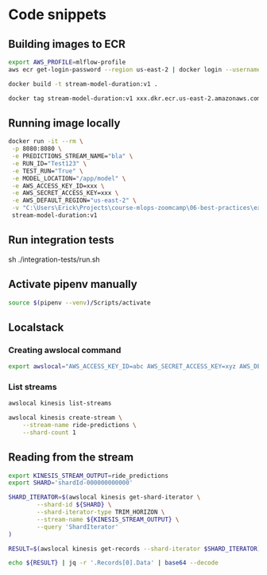 # Code snippets

## Building images to ECR

```bash
export AWS_PROFILE=mlflow-profile
aws ecr get-login-password --region us-east-2 | docker login --username AWS --password-stdin xxx.dkr.ecr.us-east-2.amazonaws.com

docker build -t stream-model-duration:v1 .

docker tag stream-model-duration:v1 xxx.dkr.ecr.us-east-2.amazonaws.com/duration-model:v1
```

## Running image locally

```bash
docker run -it --rm \
 -p 8080:8080 \
 -e PREDICTIONS_STREAM_NAME="bla" \
 -e RUN_ID="Test123" \
 -e TEST_RUN="True" \
 -e MODEL_LOCATION="/app/model" \
 -e AWS_ACCESS_KEY_ID=xxx \
 -e AWS_SECRET_ACCESS_KEY=xxx \
 -e AWS_DEFAULT_REGION="us-east-2" \
 -v "C:\Users\Erick\Projects\course-mlops-zoomcamp\06-best-practices\experiment\integration-tests\model:/app/model" \
 stream-model-duration:v1
```

## Run integration tests

sh ./integration-tests/run.sh

## Activate pipenv manually

```bash
source $(pipenv --venv)/Scripts/activate
```

## Localstack

### Creating awslocal command

```bash
export awslocal="AWS_ACCESS_KEY_ID=abc AWS_SECRET_ACCESS_KEY=xyz AWS_DEFAULT_REGION=us-east-2 aws --endpoint-url=http://127.0.0.1:4566"
```

### List streams
```bash
awslocal kinesis list-streams
```

```bash
awslocal kinesis create-stream \
    --stream-name ride-predictions \
    --shard-count 1
```

## Reading from the stream

```bash
export KINESIS_STREAM_OUTPUT=ride_predictions
export SHARD='shardId-000000000000'

SHARD_ITERATOR=$(awslocal kinesis get-shard-iterator \
        --shard-id ${SHARD} \
        --shard-iterator-type TRIM_HORIZON \
        --stream-name ${KINESIS_STREAM_OUTPUT} \
        --query 'ShardIterator'
)

RESULT=$(awslocal kinesis get-records --shard-iterator $SHARD_ITERATOR)

echo ${RESULT} | jq -r '.Records[0].Data' | base64 --decode
